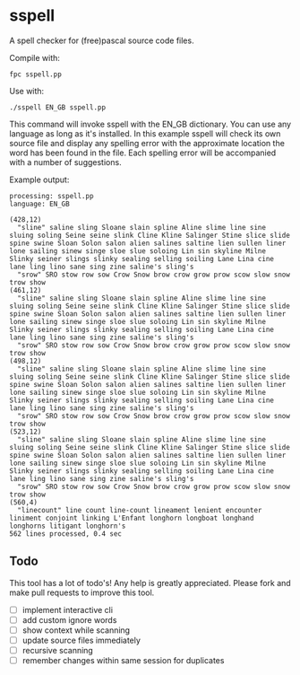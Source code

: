 # sspell
A spell checker for (free)pascal source code files.

Compile with:

    fpc sspell.pp

Use with:

    ./sspell EN_GB sspell.pp

This command will invoke sspell with the EN_GB dictionary. You can use any language as long as it's installed. In this example sspell will check its own source file and display any spelling error with the approximate location the word has been found in the file. Each spelling error will be accompanied with a number of suggestions.

Example output:

    processing: sspell.pp
    language: EN_GB

    (428,12)
      "sline" saline sling Sloane slain spline Aline slime line sine sluing soling Seine seine slink Cline Kline Salinger Stine slice slide spine swine Sloan Solon salon alien salines saltine lien sullen liner lone sailing sinew singe sloe slue soloing Lin sin skyline Milne Slinky seiner slings slinky sealing selling soiling Lane Lina cine lane ling lino sane sing zine saline's sling's
      "srow" SRO stow row sow Crow Snow brow crow grow prow scow slow snow trow show
    (461,12)
      "sline" saline sling Sloane slain spline Aline slime line sine sluing soling Seine seine slink Cline Kline Salinger Stine slice slide spine swine Sloan Solon salon alien salines saltine lien sullen liner lone sailing sinew singe sloe slue soloing Lin sin skyline Milne Slinky seiner slings slinky sealing selling soiling Lane Lina cine lane ling lino sane sing zine saline's sling's
      "srow" SRO stow row sow Crow Snow brow crow grow prow scow slow snow trow show
    (498,12)
      "sline" saline sling Sloane slain spline Aline slime line sine sluing soling Seine seine slink Cline Kline Salinger Stine slice slide spine swine Sloan Solon salon alien salines saltine lien sullen liner lone sailing sinew singe sloe slue soloing Lin sin skyline Milne Slinky seiner slings slinky sealing selling soiling Lane Lina cine lane ling lino sane sing zine saline's sling's
      "srow" SRO stow row sow Crow Snow brow crow grow prow scow slow snow trow show
    (523,12)
      "sline" saline sling Sloane slain spline Aline slime line sine sluing soling Seine seine slink Cline Kline Salinger Stine slice slide spine swine Sloan Solon salon alien salines saltine lien sullen liner lone sailing sinew singe sloe slue soloing Lin sin skyline Milne Slinky seiner slings slinky sealing selling soiling Lane Lina cine lane ling lino sane sing zine saline's sling's
      "srow" SRO stow row sow Crow Snow brow crow grow prow scow slow snow trow show
    (560,4)
      "linecount" line count line-count lineament lenient encounter liniment conjoint linking L'Enfant longhorn longboat longhand longhorns litigant longhorn's
    562 lines processed, 0.4 sec


## Todo
This tool has a lot of todo's! Any help is greatly appreciated. Please fork and make pull requests to improve this tool.

- [ ] implement interactive cli
- [ ] add custom ignore words
- [ ] show context while scanning
- [ ] update source files immediately
- [ ] recursive scanning
- [ ] remember changes within same session for duplicates
